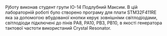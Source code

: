 Рjботу виконав студент групи ІО-14 Подлубний Максим. В цій лабораторній роботі було створено програму для плати STM32F411RE яка за допомогою вбудованої кнопки керує зовнішніми світлодіодами, світлодіоди підключені до пінів PA8, PA10, PB3, PB10, в якості генератора тактової частоти використаний Crystal Resonator.
